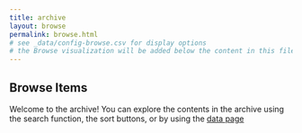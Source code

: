 ```yaml
---
title: archive
layout: browse
permalink: browse.html
# see _data/config-browse.csv for display options
# the Browse visualization will be added below the content in this file
---
```


## Browse Items
Welcome to the archive! You can explore the contents in the archive using the search function, the sort buttons, or by using the [data page](data.html)
